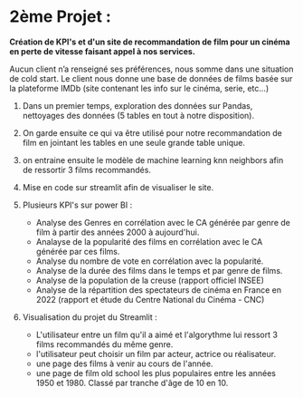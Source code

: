 # 2ème Projet :

**Création de KPI's et d'un site de recommandation de film pour un cinéma en perte de vitesse faisant appel à nos services.**

Aucun client n’a renseigné ses préférences, nous somme dans une situation de cold start. Le client nous donne une base de données de films basée sur la plateforme IMDb (site contenant les info sur le cinéma, serie, etc...)

1) Dans un premier temps, exploration des données sur Pandas, nettoyages des données (5 tables en tout à notre disposition).
2) On garde ensuite ce qui va être utilisé pour notre recommandation de film en jointant les tables en une seule grande table unique.
3) on entraine ensuite le modèle de machine learning knn neighbors afin de ressortir 3 films recommandés.
4) Mise en code sur streamlit afin de visualiser le site.
5) Plusieurs KPI's sur power BI :
   - Analyse des Genres en corrélation avec le CA générée par genre de film à partir des années 2000 à aujourd'hui.
   - Analayse de la popularité des films en corrélation avec le CA générée par ces films.
   - Analyse du nombre de vote en corrélation avec la popularité.
   - Analyse de la durée des films dans le temps et par genre de films.
   - Analyse de la population de la creuse (rapport officiel INSEE)
   - Analyse de la répartition des spectateurs de cinéma en France en 2022 (rapport et étude du Centre National du Cinéma - CNC)


6) Visualisation du projet du Streamlit :
   - L'utilisateur entre un film qu'il a aimé et l'algorythme lui ressort 3 films recommandés du même genre.
   - l'utilisateur peut choisir un film par acteur, actrice ou réalisateur.
   - une page des films à venir au cours de l'année.
   - une page de film old school les plus populaires entre les années 1950 et 1980. Classé par tranche d'âge de 10 en 10.
